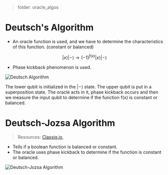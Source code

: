 > folder: oracle_algos

# Deutsch's Algorithm

- An oracle function is used, and we have to determine the characteristics of this function. (constant or balanced)

$$
|x\rangle |-\rangle \rightarrow (-1)^{f(x)} |x\rangle |-\rangle
$$

- Phase kickback phenomenon is used.

![Deutsch Algorithm](https://www.researchgate.net/publication/342979428/figure/fig2/AS:913917110919170@1594906227180/The-Deutsch-Algorithm.jpg)

The lower qubit is initialized in the $|-\rangle$ state. The upper qubit is put in a superposition state. The oracle acts in it, phase kickback occurs and then we measure the input qubit to determine if the function f(x) is constant or balanced.

# Deutsch-Jozsa Algorithm

> Resources: [Classiq.io](https://www.classiq.io/insights/the-deutsch-jozsa-algorithm-explained), 

- Tells if a boolean function is balanced or constant.
- The oracle uses phase kickback to determine if the function is constant or balanced.

![Deutsch-Jozsa Algorithm](https://upload.wikimedia.org/wikipedia/commons/thumb/b/b5/Deutsch-Jozsa-algorithm-quantum-circuit.png/400px-Deutsch-Jozsa-algorithm-quantum-circuit.png)

